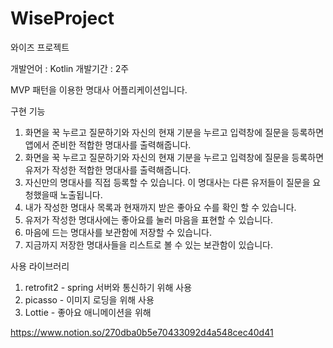 # WiseProject
와이즈 프로젝트

개발언어 : Kotlin 
개발기간 : 2주

MVP 패턴을 이용한 명대사 어플리케이션입니다.

구현 기능
1. 화면을 꾹 누르고 질문하기와 자신의 현재 기분을 누르고 입력창에 질문을 등록하면 앱에서 준비한 적합한 명대사를 출력해줍니다.
2. 화면을 꾹 누르고 질문하기와 자신의 현재 기분을 누르고 입력창에 질문을 등록하면 유저가 작성한 적합한 명대사를 출력해줍니다.
3. 자신만의 명대사를 직접 등록할 수 있습니다. 이 명대사는 다른 유저들이 질문을 요청했을때 노출됩니다.
4. 내가 작성한 명대사 목록과 현재까지 받은 좋아요 수를 확인 할 수 있습니다.
5. 유저가 작성한 명대사에는 좋아요를 눌러 마음을 표현할 수 있습니다.
6. 마음에 드는 명대사를 보관함에 저장할 수 있습니다.
7. 지금까지 저장한 명대사들을 리스트로 볼 수 있는 보관함이 있습니다.

사용 라이브러리
1. retrofit2 - spring 서버와 통신하기 위해 사용
2. picasso - 이미지 로딩을 위해 사용 
3. Lottie - 좋아요 애니메이션을 위해 


https://www.notion.so/270dba0b5e70433092d4a548cec40d41

